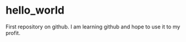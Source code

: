 hello_world
===========

First repository on github. I am learning github and hope to use it to my profit.
